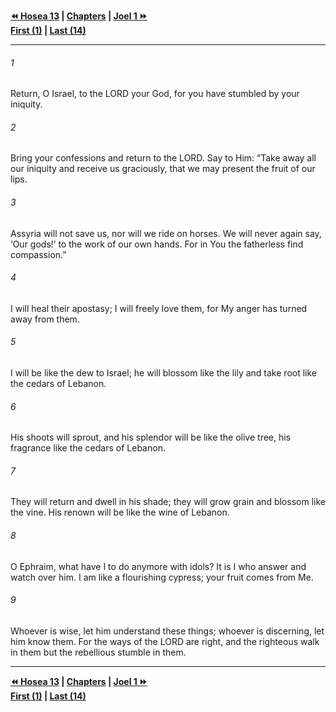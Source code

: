   
**[⏪ Hosea 13](./Hosea%2013.md) | [Chapters](./_index.md) | [Joel 1 ⏩](../44.29%20Joel/Joel%201.md)**  
**[First (1)](./Hosea%201.md) | [Last (14)](Hosea%2014.md)**  
  
---  
  
###### 1  
Return, O Israel, to the LORD your God, for you have stumbled by your iniquity.  
  
###### 2  
Bring your confessions and return to the LORD. Say to Him: “Take away all our iniquity and receive us graciously, that we may present the fruit of our lips.  
  
###### 3  
Assyria will not save us, nor will we ride on horses. We will never again say, ‘Our gods!’ to the work of our own hands. For in You the fatherless find compassion.”  
  
###### 4  
I will heal their apostasy; I will freely love them, for My anger has turned away from them.  
  
###### 5  
I will be like the dew to Israel; he will blossom like the lily and take root like the cedars of Lebanon.  
  
###### 6  
His shoots will sprout, and his splendor will be like the olive tree, his fragrance like the cedars of Lebanon.  
  
###### 7  
They will return and dwell in his shade; they will grow grain and blossom like the vine. His renown will be like the wine of Lebanon.  
  
###### 8  
O Ephraim, what have I to do anymore with idols? It is I who answer and watch over him. I am like a flourishing cypress; your fruit comes from Me.  
  
###### 9  
Whoever is wise, let him understand these things; whoever is discerning, let him know them. For the ways of the LORD are right, and the righteous walk in them but the rebellious stumble in them.  
  
  
---  
  
**[⏪ Hosea 13](./Hosea%2013.md) | [Chapters](./_index.md) | [Joel 1 ⏩](../44.29%20Joel/Joel%201.md)**  
**[First (1)](./Hosea%201.md) | [Last (14)](Hosea%2014.md)**  
  
